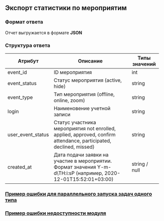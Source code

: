 ## Экспорт статистики по мероприятим
### Формат ответа
Отчет выгружается в формате **JSON**
### Структура ответа
| Атрибут |Описание| Типы значений |
| -------| ----- | ---- |
| event_id | ID мероприятия | int |
| event_status | Статус мероприятия (active, hide) | string |
| event_type | Тип мероприятия (offline, online, zoom) | string |
| login | Наименовение учетной записи | string |
| user_event_status | Статус участника мероприятия not enrolled, applied, approved, confirm attendance, participated, declined, missed) | string |
| created_at | Дата подачи заявки на участие в мероприятии. Формат значения Y-m-d\TH:i:sP (например, 2020-12-01T15:52:01+03:00) | string / null |

### [Пример ошибки для параллельного запуска задач одного типа](https://github.com/ekvio-dev/integration-api-response-examples/blob/master/examples/v2/uniq_task_error.json)
### [Пример ошибки недоступности модуля](https://github.com/ekvio-dev/integration-api-response-examples/blob/master/examples/v2/module_unavalible_error.json)
